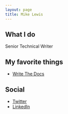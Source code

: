 ```yaml
---
layout: page
title: Mike Lewis
---
```


## What I do
Senior Technical Writer 

## My favorite things
* [Write The Docs](https://www.writethedocs.org)

## Social
* [Twitter](https://twitter.com/miketechnically)
* [LinkedIn](https://www.linkedin.com/in/profileofmichaellewis/)
